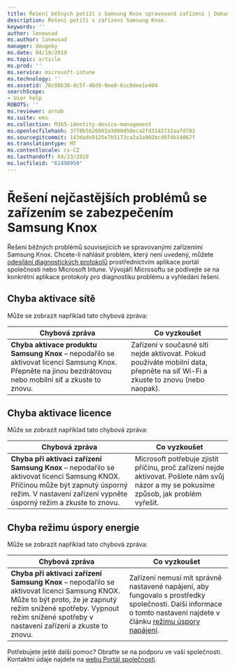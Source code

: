 ```yaml
---
title: Řešení běžných potíží s Samsung Knox spravovaná zařízení | Dokumentace Microsoftu
description: Řešení potíží s zařízení Samsung Knox.
keywords: ''
author: lenewsad
ms.author: lanewsad
manager: dougeby
ms.date: 04/19/2019
ms.topic: article
ms.prod: ''
ms.service: microsoft-intune
ms.technology: ''
ms.assetid: 78c08b30-dc5f-46d9-9ee8-6cc8dee1e404
searchScope:
- User help
ROBOTS: ''
ms.reviewer: arnab
ms.suite: ems
ms.collection: M365-identity-device-management
ms.openlocfilehash: 37f8b5626802a3000d50eca2fd3142732aafd783
ms.sourcegitcommit: 143dade9125e7b5173ca2a3a902bcd6f4b14067f
ms.translationtype: MT
ms.contentlocale: cs-CZ
ms.lasthandoff: 04/23/2019
ms.locfileid: "61490950"
---
```

# <a name="fix-common-issues-with-your-samsung-knox-device"></a>Řešení nejčastějších problémů se zařízením se zabezpečením Samsung Knox

Řešení běžných problémů souvisejících se spravovanými zařízeními Samsung Knox. Chcete-li nahlásit problém, který není uvedený, můžete [odesílání diagnostických protokolů](send-logs-to-microsoft-android.md) prostřednictvím aplikace portál společnosti nebo Microsoft Intune. Vývojáři Microsoftu se podívejte se na konkrétní aplikace protokoly pro diagnostiku problému a vyhledání řešení.    

## <a name="network-activation-error"></a>Chyba aktivace sítě  

Může se zobrazit například tato chybová zpráva:

|Chybová zpráva|Co vyzkoušet|
|---|---|
|**Chyba aktivace produktu Samsung Knox** – nepodařilo se aktivovat licenci Samsung Knox. Přepněte na jinou bezdrátovou nebo mobilní síť a zkuste to znovu.|Zařízení v současné síti nejde aktivovat. Pokud používáte mobilní data, přepněte na síť Wi-Fi a zkuste to znovu (nebo naopak).|

## <a name="license-activation-error"></a>Chyba aktivace licence

Může se zobrazit například tato chybová zpráva:

|Chybová zpráva|Co vyzkoušet|
|---|---|
|**Chyba při aktivaci zařízení Samsung Knox** – nepodařilo se aktivovat licenci Samsung KNOX. Příčinou může být zapnutý úsporný režim. V nastavení zařízení vypněte úsporný režim a zkuste to znovu.|Microsoft potřebuje zjistit příčinu, proč zařízení nejde aktivovat. Pošlete nám svůj názor a my se pokusíme způsob, jak problém vyřešit.|

## <a name="power-saving-mode-error"></a>Chyba režimu úspory energie

Může se zobrazit například tato chybová zpráva:

|Chybová zpráva|Co vyzkoušet|
|---|---|
|**Chyba při aktivaci zařízení Samsung Knox** – nepodařilo se aktivovat licenci Samsung KNOX. Může to být proto, že je zapnutý režim snížené spotřeby. Vypnout režim snížené spotřeby v nastavení zařízení a zkuste to znovu. |Zařízení nemusí mít správně nastavené napájení, aby fungovalo s prostředky společnosti. Další informace o tomto nastavení najdete v článku [režimu úspory napájení](power-saving-mode-android.md).|  

Potřebujete ještě další pomoc? Obraťte se na podporu ve vaší společnosti. Kontaktní údaje najdete na [webu Portál společnosti](https://go.microsoft.com/fwlink/?linkid=2010980).

